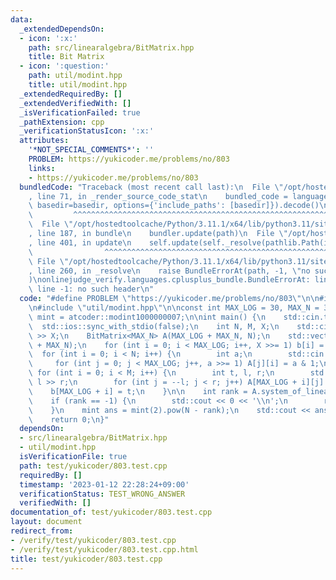 ```yaml
---
data:
  _extendedDependsOn:
  - icon: ':x:'
    path: src/linearalgebra/BitMatrix.hpp
    title: Bit Matrix
  - icon: ':question:'
    path: util/modint.hpp
    title: util/modint.hpp
  _extendedRequiredBy: []
  _extendedVerifiedWith: []
  _isVerificationFailed: true
  _pathExtension: cpp
  _verificationStatusIcon: ':x:'
  attributes:
    '*NOT_SPECIAL_COMMENTS*': ''
    PROBLEM: https://yukicoder.me/problems/no/803
    links:
    - https://yukicoder.me/problems/no/803
  bundledCode: "Traceback (most recent call last):\n  File \"/opt/hostedtoolcache/Python/3.11.1/x64/lib/python3.11/site-packages/onlinejudge_verify/documentation/build.py\"\
    , line 71, in _render_source_code_stat\n    bundled_code = language.bundle(stat.path,\
    \ basedir=basedir, options={'include_paths': [basedir]}).decode()\n          \
    \         ^^^^^^^^^^^^^^^^^^^^^^^^^^^^^^^^^^^^^^^^^^^^^^^^^^^^^^^^^^^^^^^^^^^^^^^^^^^^^^^^^\n\
    \  File \"/opt/hostedtoolcache/Python/3.11.1/x64/lib/python3.11/site-packages/onlinejudge_verify/languages/cplusplus.py\"\
    , line 187, in bundle\n    bundler.update(path)\n  File \"/opt/hostedtoolcache/Python/3.11.1/x64/lib/python3.11/site-packages/onlinejudge_verify/languages/cplusplus_bundle.py\"\
    , line 401, in update\n    self.update(self._resolve(pathlib.Path(included), included_from=path))\n\
    \                ^^^^^^^^^^^^^^^^^^^^^^^^^^^^^^^^^^^^^^^^^^^^^^^^^^^^^^^^^\n \
    \ File \"/opt/hostedtoolcache/Python/3.11.1/x64/lib/python3.11/site-packages/onlinejudge_verify/languages/cplusplus_bundle.py\"\
    , line 260, in _resolve\n    raise BundleErrorAt(path, -1, \"no such header\"\
    )\nonlinejudge_verify.languages.cplusplus_bundle.BundleErrorAt: linearalgebra/BitMatrix.hpp:\
    \ line -1: no such header\n"
  code: "#define PROBLEM \"https://yukicoder.me/problems/no/803\"\n\n#include \"linearalgebra/BitMatrix.hpp\"\
    \n#include \"util/modint.hpp\"\n\nconst int MAX_LOG = 30, MAX_N = 305;\nusing\
    \ mint = atcoder::modint1000000007;\n\nint main() {\n    std::cin.tie(0);\n  \
    \  std::ios::sync_with_stdio(false);\n    int N, M, X;\n    std::cin >> N >> M\
    \ >> X;\n    BitMatrix<MAX_N> A(MAX_LOG + MAX_N, N);\n    std::vector<bool> b(MAX_LOG\
    \ + MAX_N);\n    for (int i = 0; i < MAX_LOG; i++, X >>= 1) b[i] = X & 1;\n  \
    \  for (int i = 0; i < N; i++) {\n        int a;\n        std::cin >> a;\n   \
    \     for (int j = 0; j < MAX_LOG; j++, a >>= 1) A[j][i] = a & 1;\n    }\n   \
    \ for (int i = 0; i < M; i++) {\n        int t, l, r;\n        std::cin >> t >>\
    \ l >> r;\n        for (int j = --l; j < r; j++) A[MAX_LOG + i][j] = 1;\n    \
    \    b[MAX_LOG + i] = t;\n    }\n\n    int rank = A.system_of_linear_equations(b).first;\n\
    \    if (rank == -1) {\n        std::cout << 0 << '\\n';\n        return 0;\n\
    \    }\n    mint ans = mint(2).pow(N - rank);\n    std::cout << ans << '\\n';\n\
    \    return 0;\n}"
  dependsOn:
  - src/linearalgebra/BitMatrix.hpp
  - util/modint.hpp
  isVerificationFile: true
  path: test/yukicoder/803.test.cpp
  requiredBy: []
  timestamp: '2023-01-12 22:28:24+09:00'
  verificationStatus: TEST_WRONG_ANSWER
  verifiedWith: []
documentation_of: test/yukicoder/803.test.cpp
layout: document
redirect_from:
- /verify/test/yukicoder/803.test.cpp
- /verify/test/yukicoder/803.test.cpp.html
title: test/yukicoder/803.test.cpp
---
```

